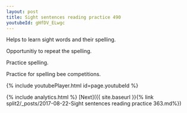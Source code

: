 ```yaml
---
layout: post
title: Sight sentences reading practice 490
youtubeId: gHfDV_ELwgc
---
```

 
 
Helps to learn sight words and their spelling.

Opportunitiy to repeat the spelling. 

Practice spelling. 
 
Practice for spelling bee competitions. 
 
{% include youtubePlayer.html id=page.youtubeId %}
 
 
{% include analytics.html %} 
[Next]({{ site.baseurl }}{% link  split2/_posts/2017-08-22-Sight sentences reading practice 363.md%})
 
